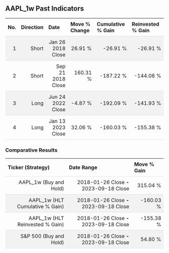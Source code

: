 
<style>
.hits {
            border-collapse: collapse;
            width: 100%;
        }
        .hits th, td {
            padding: 8px;
            border-bottom: 1px solid #ddd;
        }
        
        .hits td {text-align: right;}
        .hits th {text-align: left;}
        
        .hits tr:nth-child(even) {
            background-color: #f2f2f2;
        }
        
        .chartCol {
            width: 50%;
            float: left;
            padding: 20px;
        }  
</style>
    
<br>

## AAPL_1w Past Indicators

<table class="hits">
    <tr>
        <th>No.</th>
        <th>Direction</th>
        <th>Date</th>
        <th>Move % Change</th>
        <th>Cumulative % Gain</th>
        <th>Reinvested % Gain</th>
      </tr>
    <tr>
        <td>1</td>
        <td>Short</td>
        <td>Jan 26 2018 Close</td>
        <td>26.91 %</td>
        <td>-26.91 %</td>
        <td>-26.91 %</td>
    </tr>
    <tr>
        <td>2</td>
        <td>Short</td>
        <td>Sep 21 2018 Close</td>
        <td>160.31 %</td>
        <td>-187.22 %</td>
        <td>-144.08 %</td>
    </tr>
    <tr>
        <td>3</td>
        <td>Long</td>
        <td>Jun 24 2022 Close</td>
        <td>-4.87 %</td>
        <td>-192.09 %</td>
        <td>-141.93 %</td>
    </tr>
    <tr>
        <td>4</td>
        <td>Long</td>
        <td>Jan 13 2023 Close</td>
        <td>32.06 %</td>
        <td>-160.03 %</td>
        <td>-155.38 %</td>
    </tr>
    
</table>

### Comparative Results

<table class="hits">
    <thead>
        <th>Ticker (Strategy)</th>
        <th>Date Range</th>
        <th>Move % Gain</th>
    </thead>
    <tbody>
        <tr>
            <td>AAPL_1w (Buy and Hold)</td>
            <td>2018-01-26 Close <b>-</b> 2023-09-18 Close</td>
            <td>315.04 %</td>
        </tr>
        <tr>
            <td>AAPL_1w (HLT Cumulative % Gain)</td>
            <td>2018-01-26 Close <b>-</b> 2023-09-18 Close</td>
            <td>-160.03 %</td>
        </tr>
        <tr>
            <td>AAPL_1w (HLT Reinvested % Gain)</td>
            <td>2018-01-26 Close <b>-</b> 2023-09-18 Close</td>
            <td>-155.38 %</td>
        </tr>
        <tr>
            <td>S&P 500 (Buy and Hold)</td>
            <td>2018-01-26 Close <b>-</b> 2023-09-18 Close</td>
            <td>54.80 %</td>
        </tr>
    </tbody>
</table>
<br>
<br>